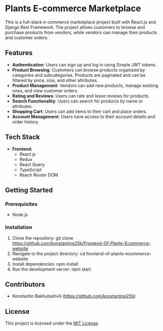 # Plants E-commerce Marketplace

This is a full-stack e-commerce marketplace project built with React.js and Django Rest Framework. The project allows customers to browse and purchase products from vendors, while vendors can manage their products and customer orders.

## Features

- **Authentication**: Users can sign up and log in using Simple JWT tokens.
- **Product Browsing**: Customers can browse products organized by categories and subcategories. Products are paginated and can be filtered by price, size, and other attributes.
- **Product Management**: Vendors can add new products, manage existing ones, and view customer orders.
- **Rating and Reviews**: Users can rate and leave reviews for products.
- **Search Functionality**: Users can search for products by name or attributes.
- **Shopping Cart**: Users can add items to their cart and place orders.
- **Account Management**: Users have access to their account details and order history.

## Tech Stack

- **Frontend**:
  - React.js
  - Redux
  - React Query
  - TypeScript
  - Reach Router DOM
 
## Getting Started

### Prerequisites

- Node.js

### Installation

1. Clone the repository:
git clone https://github.com/konstantine25b/Frontend-Of-Plants-Ecommerce-website
2. Navigate to the project directory:
cd frontend-of-plants-ecommerce-website
3.  Install dependencies:
npm install
4. Run the development server:
npm start

## Contributors

- Konstantin Bakhutashvili (https://github.com/konstantine25b)

## License

This project is licensed under the [MIT License](LICENSE).







